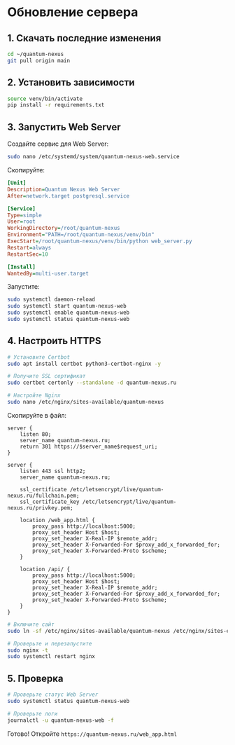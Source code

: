 # Обновление сервера

## 1. Скачать последние изменения

```bash
cd ~/quantum-nexus
git pull origin main
```

## 2. Установить зависимости

```bash
source venv/bin/activate
pip install -r requirements.txt
```

## 3. Запустить Web Server

Создайте сервис для Web Server:

```bash
sudo nano /etc/systemd/system/quantum-nexus-web.service
```

Скопируйте:

```ini
[Unit]
Description=Quantum Nexus Web Server
After=network.target postgresql.service

[Service]
Type=simple
User=root
WorkingDirectory=/root/quantum-nexus
Environment="PATH=/root/quantum-nexus/venv/bin"
ExecStart=/root/quantum-nexus/venv/bin/python web_server.py
Restart=always
RestartSec=10

[Install]
WantedBy=multi-user.target
```

Запустите:

```bash
sudo systemctl daemon-reload
sudo systemctl start quantum-nexus-web
sudo systemctl enable quantum-nexus-web
sudo systemctl status quantum-nexus-web
```

## 4. Настроить HTTPS

```bash
# Установите Certbot
sudo apt install certbot python3-certbot-nginx -y

# Получите SSL сертификат
sudo certbot certonly --standalone -d quantum-nexus.ru

# Настройте Nginx
sudo nano /etc/nginx/sites-available/quantum-nexus
```

Скопируйте в файл:

```nginx
server {
    listen 80;
    server_name quantum-nexus.ru;
    return 301 https://$server_name$request_uri;
}

server {
    listen 443 ssl http2;
    server_name quantum-nexus.ru;

    ssl_certificate /etc/letsencrypt/live/quantum-nexus.ru/fullchain.pem;
    ssl_certificate_key /etc/letsencrypt/live/quantum-nexus.ru/privkey.pem;

    location /web_app.html {
        proxy_pass http://localhost:5000;
        proxy_set_header Host $host;
        proxy_set_header X-Real-IP $remote_addr;
        proxy_set_header X-Forwarded-For $proxy_add_x_forwarded_for;
        proxy_set_header X-Forwarded-Proto $scheme;
    }

    location /api/ {
        proxy_pass http://localhost:5000;
        proxy_set_header Host $host;
        proxy_set_header X-Real-IP $remote_addr;
        proxy_set_header X-Forwarded-For $proxy_add_x_forwarded_for;
        proxy_set_header X-Forwarded-Proto $scheme;
    }
}
```

```bash
# Включите сайт
sudo ln -sf /etc/nginx/sites-available/quantum-nexus /etc/nginx/sites-enabled/

# Проверьте и перезапустите
sudo nginx -t
sudo systemctl restart nginx
```

## 5. Проверка

```bash
# Проверьте статус Web Server
sudo systemctl status quantum-nexus-web

# Проверьте логи
journalctl -u quantum-nexus-web -f
```

Готово! Откройте `https://quantum-nexus.ru/web_app.html`








